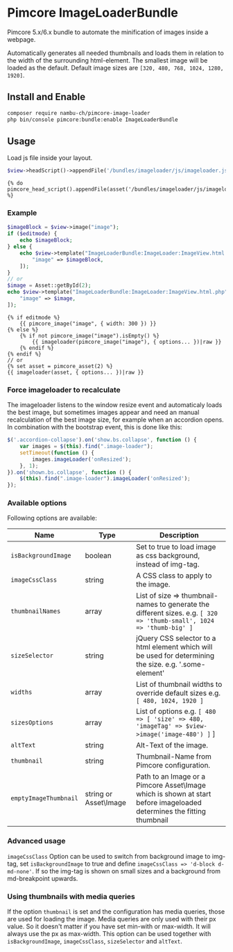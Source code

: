 # Pimcore ImageLoaderBundle

Pimcore 5.x/6.x bundle to automate the minification of images inside a webpage.

Automatically generates all needed thumbnails and loads them in relation to the width of the surrounding html-element. The smallest image will be loaded as the default. Default image sizes are ```[320, 480, 768, 1024, 1280, 1920]```.

## Install and Enable

```bash
composer require nambu-ch/pimcore-image-loader
php bin/console pimcore:bundle:enable ImageLoaderBundle
```

## Usage

Load js file inside your layout.

```php
$view->headScript()->appendFile('/bundles/imageloader/js/imageloader.js');
```

```twig
{% do pimcore_head_script().appendFile(asset('/bundles/imageloader/js/imageloader.js')) %}
```

### Example

```php
$imageBlock = $view->image("image");
if ($editmode) {
    echo $imageBlock;
} else {
    echo $view->template("ImageLoaderBundle:ImageLoader:ImageView.html.php", [
        "image" => $imageBlock,
    ]);
}
// or
$image = Asset::getById(2);
echo $view->template("ImageLoaderBundle:ImageLoader:ImageView.html.php", [
    "image" => $image,
]);
```

```twig
{% if editmode %}
    {{ pimcore_image("image", { width: 300 }) }}
{% else %}
    {% if not pimcore_image("image").isEmpty() %}
        {{ imageloader(pimcore_image("image"), { options... })|raw }}
    {% endif %}
{% endif %}
// or
{% set asset = pimcore_asset(2) %}
{{ imageloader(asset, { options... })|raw }}
```

### Force imageloader to recalculate

The imageloader listens to the window resize event and automaticaly loads the best image, but sometimes images appear and need an manual recalculation of the best image size, for example when an accordion opens. In combination with the bootstrap event, this is done like this:

```js
$('.accordion-collapse').on('show.bs.collapse', function () {
    var images = $(this).find(".image-loader");
    setTimeout(function () {
        images.imageLoader('onResized');
    }, 1);
}).on('shown.bs.collapse', function () {
    $(this).find(".image-loader").imageLoader('onResized');
});
```

### Available options

Following options are available:

| Name                  | Type                   | Description                                                                                                                |
|-----------------------|------------------------|----------------------------------------------------------------------------------------------------------------------------|
| `isBackgroundImage`   | boolean                | Set to true to load image as css background, instead of img-tag.                                                           |
| `imageCssClass`       | string                 | A CSS class to apply to the image.                                                                                         |
| `thumbnailNames`      | array                  | List of size => thumbnail-names to generate the different sizes. e.g. ```[ 320 => 'thumb-small', 1024 => 'thumb-big' ]```  |
| `sizeSelector`        | string                 | jQuery CSS selector to a html element which will be used for determining the size. e.g. '.some-element'                    |
| `widths`              | array                  | List of thumbnail widths to override default sizes e.g. ```[ 480, 1024, 1920 ]```                                          |
| `sizesOptions`        | array                  | List of options e.g. ```[ 480 => [ 'size' => 480, 'imageTag' => $view->image('image-480') ]``` ]                           |
| `altText`             | string                 | Alt-Text of the image.                                                                                                     |
| `thumbnail`           | string                 | Thumbnail-Name from Pimcore configuration.                                                                                 |
| `emptyImageThumbnail` | string or Asset\Image  | Path to an Image or a Pimcore Asset\Image which is shown at start before imageloaded determines the fitting thumbnail      |

### Advanced usage

```imageCssClass``` Option can be used to switch from background image to img-tag, set ```isBackgroundImage``` to true and define
```imageCssClass => 'd-block d-md-none'```. If so the img-tag is shown on small sizes and a background from md-breakpoint upwards.

### Using thumbnails with media queries

If the option `thumbnail` is set and the configuration has media queries, those are used for loading the image. Media queries are only used with their px value. So it doesn't matter if you have set min-with or max-width. It will always use the px as max-width. This option can be used together with `isBackgroundImage`, `imageCssClass`, `sizeSelector` and `altText`.

